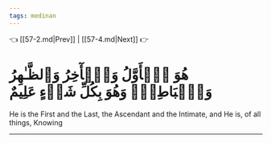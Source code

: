 ```yaml
---
tags: medinan
---
```


👈 [[57-2.md|Prev]] | [[57-4.md|Next]] 👉

# هُوَ ٱلۡأَوَّلُ وَٱلۡأٓخِرُ وَٱلظَّـٰهِرُ وَٱلۡبَاطِنُۖ وَهُوَ بِكُلِّ شَيۡءٍ عَلِيمٌ

He is the First and the Last, the Ascendant and the Intimate, and He is, of all things, Knowing

---

